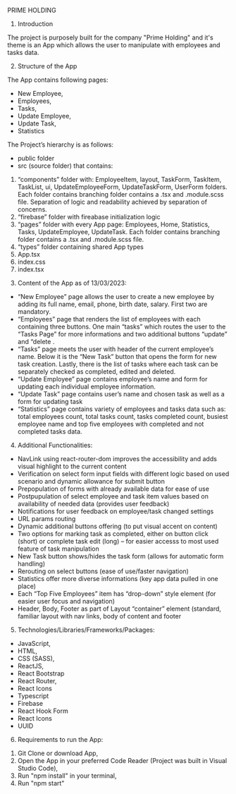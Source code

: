 PRIME HOLDING

1. Introduction

The project is purposely built for the company "Prime Holding" and it's theme is an App which allows the user to manipulate with employees and tasks data.

2. Structure of the App

The App contains following pages:

- New Employee,
- Employees,
- Tasks,
- Update Employee,
- Update Task,
- Statistics

The Project’s hierarchy is as follows:

- public folder
- src (source folder) that contains:

1. “components” folder with: EmployeeItem, layout, TaskForm, TaskItem, TaskList, ui, UpdateEmployeeForm, UpdateTaskForm, UserForm folders. Each folder contains branching folder contains a .tsx and .module.scss file. Separation of logic and readability achieved by separation of concerns.
2. “firebase” folder with fireabase initialization logic
3. “pages” folder with every App page: Employees, Home, Statistics, Tasks, UpdateEmployee, UpdateTask. Each folder contains branching folder contains a .tsx and .module.scss file.
4. “types” folder containing shared App types
5. App.tsx
6. index.css
7. index.tsx

3) Content of the App as of 13/03/2023:

- “New Employee” page allows the user to create a new employee by adding its full name, email, phone, birth date, salary. First two are mandatory.
- “Employees” page that renders the list of employees with each containing three buttons. One main “tasks” which routes the user to the “Tasks Page” for more informations and two additional buttons “update” and “delete .
- “Tasks” page meets the user with header of the current employee’s name. Below it is the “New Task” button that opens the form for new task creation. Lastly, there is the list of tasks where each task can be separately checked as completed, edited and deleted.
- “Update Employee” page contains employee’s name and form for updating each individual employee information.
- “Update Task” page contains user’s name and chosen task as well as a form for updating task
- “Statistics” page contains variety of employees and tasks data such as: total employees count, total tasks count, tasks completed count, busiest employee name and top five employees with completed and not completed tasks data.

4. Additional Functionalities:

- NavLink using react-router-dom improves the accessibility and adds visual highlight to the current content
- Verification on select form input fields with different logic based on used scenario and dynamic allowance for submit button
- Prepopulation of forms with already available data for ease of use
- Postpupulation of select employee and task item values based on availability of needed data (provides user feedback)
- Notifications for user feedback on employee/task changed settings
- URL params routing
- Dynamic additional buttons offering (to put visual accent on content)
- Two options for marking task as completed, either on button click (short) or complete task edit (long) – for easier accesss to most used feature of task manipulation
- New Task button shows/hides the task form (allows for automatic form handling)
- Rerouting on select buttons (ease of use/faster navigation)
- Statistics offer more diverse informations (key app data pulled in one place)
- Each “Top Five Employees” item has “drop-down” style element (for easier user focus and navigation)
- Header, Body, Footer as part of Layout “container” element (standard, familiar layout with nav links, body of content and footer

5. Technologies/Libraries/Frameworks/Packages:

- JavaScript,
- HTML,
- CSS (SASS),
- ReactJS,
- React Bootstrap
- React Router,
- React Icons
- Typescript
- Firebase
- React Hook Form
- React Icons
- UUID

6. Requirements to run the App:

1) Git Clone or download App,
2) Open the App in your preferred Code Reader (Project was built in Visual Studio Code),
3) Run "npm install" in your terminal,
4) Run "npm start"
